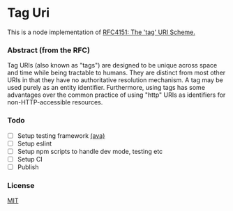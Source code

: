 # Tag Uri

This is a node implementation of [RFC4151: The 'tag' URI Scheme.](https://www.ietf.org/rfc/rfc4151.txt)

### Abstract (from the RFC)
Tag URIs (also known as "tags") are designed to be unique across space and time while being tractable to humans.  They are distinct from most other URIs in that they have no authoritative resolution mechanism.  A tag may be used purely as an entity identifier. Furthermore, using tags has some advantages over the common practice of using "http" URIs as identifiers for non-HTTP-accessible resources.

### Todo
- [ ] Setup testing framework [(ava)](https://github.com/avajs/ava)
- [ ] Setup eslint
- [ ] Setup npm scripts to handle dev mode, testing etc
- [ ] Setup CI
- [ ] Publish

### License
[MIT](LICENSE)